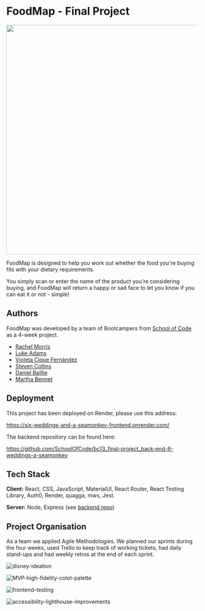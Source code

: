 # FoodMap - Final Project

<img height="600pt" src="https://i.imgur.com/ILV0XhO.png"/>

FoodMap is designed to help you work out whether the food you're buying fits with your dietary requirements.

You simply scan or enter the name of the product you're considering buying, and FoodMap will return a happy or sad face to let you know if you can eat it or not - simple!

## Authors

FoodMap was developed by a team of Bootcampers from [School of Code](https://www.schoolofcode.com/) as a 4-week project.

- [Rachel Morris](https://github.com/rachvm)
- [Luke Adams](https://github.com/luke123adams)
- [Violeta Cique Fernández](https://github.com/violetacf)
- [Steven Collins](https://github.com/Sunbearian)
- [Daniel Baillie](https://github.com/Cmndgrab)
- [Martha Bennet](https://github.com/MarthaBennett)

## Deployment

This project has been deployed on Render, please use this address:

https://six-weddings-and-a-seamonkey-frontend.onrender.com/

The backend repository can be found here:

https://github.com/SchoolOfCode/bc13_final-project_back-end-6-weddings-a-seamonkey

## Tech Stack

**Client:** React, CSS, JavaScript, MaterialUI, React Router, React Testing Library, Auth0, Render, quagga, mws, Jest.

**Server:** Node, Express (see [backend repo](https://github.com/SchoolOfCode/bc13_final-project_back-end-6-weddings-a-seamonkey))

## Project Organisation

As a team we applied Agile Methodologies. We planned our sprints during the four weeks, used Trello to keep track of working tickets, had daily stand-ups and had weekly retros at the end of each sprint.

![disney-ideation](https://i.imgur.com/vBnZJ3Q.png)

![MVP-high-fidelity-colot-palette](https://i.imgur.com/ofsAC7p.png)

![frontend-testing](https://i.imgur.com/RDMQZTI.png)

![accessibility-lighthouse-improvements](https://i.imgur.com/GN4WdOa.png)
